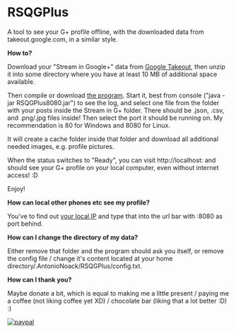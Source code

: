 # RSQGPlus
A tool to see your G+ profile offline, with the downloaded data from takeout.google.com, in a similar style.

**How to?**

Download your "Stream in Google+" data from [Google Takeout](https://takeout.google.com), then unzip it into some directory where you have at least 10 MB of additional space available.

Then compile or download [the program](https://anionoa.phychi.com/+/RSQGPlus8080.jar). Start it, best from console ("java -jar RSQGPlus8080.jar") to see the log, and select one file from the folder with your posts inside the Stream in G+ folder. There should be .json, .csv, and .png/.jpg files inside! Then select the port it should be running on. My recommendation is 80 for Windows and 8080 for Linux.

It will create a cache folder inside that folder and download all additional needed images, e.g. profile pictures.

When the status switches to "Ready", you can visit http://localhost:<port> and should see your G+ profile on your local computer, even without internet access! :D

Enjoy!

**How can local other phones etc see my profile?**

You've to find out [your local IP](https://lifehacker.com/how-to-find-your-local-and-external-ip-address-5833108) and type that into the url bar with :8080 as port behind.

**How can I change the directory of my data?**

Either remove that folder and the program should ask you itself, or remove the config file / change it's content located at your home directory/.AntonioNoack/RSQGPlus/config.txt.

**How can I thank you?**

Maybe donate a bit, which is equal to making me a little present / paying me a coffee (not liking coffee yet XD) / chocolate bar (liking that a lot better :D) :)

[![paypal](https://www.paypalobjects.com/en_US/i/btn/btn_donateCC_LG.gif)](antonio-noack@gmx.de)
